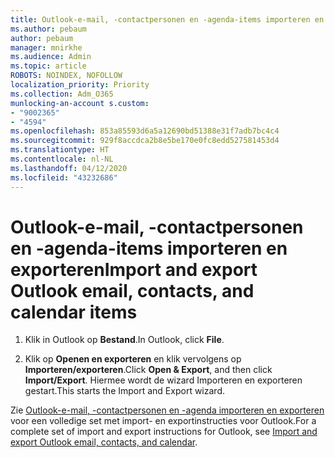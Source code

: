 ```yaml
---
title: Outlook-e-mail, -contactpersonen en -agenda-items importeren en exporteren
ms.author: pebaum
author: pebaum
manager: mnirkhe
ms.audience: Admin
ms.topic: article
ROBOTS: NOINDEX, NOFOLLOW
localization_priority: Priority
ms.collection: Adm_O365
munlocking-an-account s.custom:
- "9002365"
- "4594"
ms.openlocfilehash: 853a85593d6a5a12690bd51388e31f7adb7bc4c4
ms.sourcegitcommit: 929f8accdca2b8e5be170e0fc8edd527581453d4
ms.translationtype: HT
ms.contentlocale: nl-NL
ms.lasthandoff: 04/12/2020
ms.locfileid: "43232686"
---
```

# <a name="import-and-export-outlook-email-contacts-and-calendar-items"></a><span data-ttu-id="d0a71-102">Outlook-e-mail, -contactpersonen en -agenda-items importeren en exporteren</span><span class="sxs-lookup"><span data-stu-id="d0a71-102">Import and export Outlook email, contacts, and calendar items</span></span>

1. <span data-ttu-id="d0a71-103">Klik in Outlook op **Bestand**.</span><span class="sxs-lookup"><span data-stu-id="d0a71-103">In Outlook, click **File**.</span></span>

2. <span data-ttu-id="d0a71-104">Klik op **Openen en exporteren** en klik vervolgens op **Importeren/exporteren**.</span><span class="sxs-lookup"><span data-stu-id="d0a71-104">Click **Open & Export**, and then click **Import/Export**.</span></span> <span data-ttu-id="d0a71-105">Hiermee wordt de wizard Importeren en exporteren gestart.</span><span class="sxs-lookup"><span data-stu-id="d0a71-105">This starts the Import and Export wizard.</span></span>

<span data-ttu-id="d0a71-106">Zie [Outlook-e-mail, -contactpersonen en -agenda importeren en exporteren](https://support.office.com/article/import-and-export-outlook-email-contacts-and-calendar-92577192-3881-4502-b79d-c3bbada6c8ef) voor een volledige set met import- en exportinstructies voor Outlook.</span><span class="sxs-lookup"><span data-stu-id="d0a71-106">For a complete set of import and export instructions for Outlook, see [Import and export Outlook email, contacts, and calendar](https://support.office.com/article/import-and-export-outlook-email-contacts-and-calendar-92577192-3881-4502-b79d-c3bbada6c8ef).</span></span>
